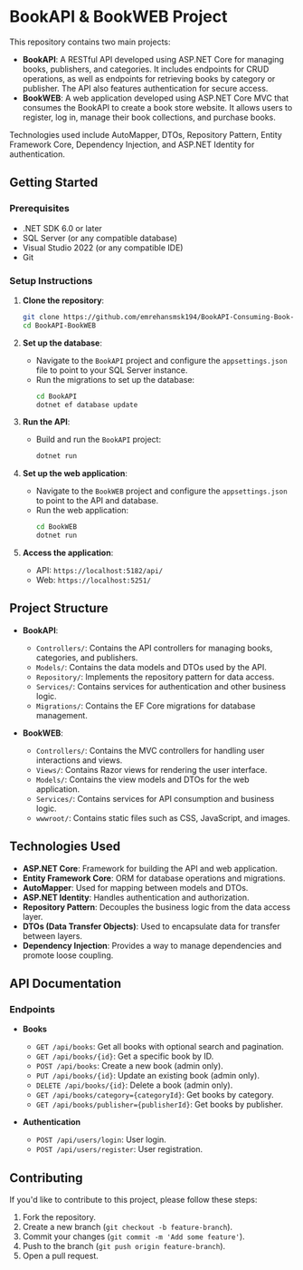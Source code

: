 # BookAPI & BookWEB Project

This repository contains two main projects:

- **BookAPI**: A RESTful API developed using ASP.NET Core for managing books, publishers, and categories. It includes endpoints for CRUD operations, as well as endpoints for retrieving books by category or publisher. The API also features authentication for secure access.
- **BookWEB**: A web application developed using ASP.NET Core MVC that consumes the BookAPI to create a book store website. It allows users to register, log in, manage their book collections, and purchase books.

Technologies used include AutoMapper, DTOs, Repository Pattern, Entity Framework Core, Dependency Injection, and ASP.NET Identity for authentication.

## Getting Started

### Prerequisites
- .NET SDK 6.0 or later
- SQL Server (or any compatible database)
- Visual Studio 2022 (or any compatible IDE)
- Git

### Setup Instructions

1. **Clone the repository**:
   ```bash
   git clone https://github.com/emrehansmsk194/BookAPI-Consuming-Book-Store-Website.git
   cd BookAPI-BookWEB
   ```

2. **Set up the database**:
   - Navigate to the `BookAPI` project and configure the `appsettings.json` file to point to your SQL Server instance.
   - Run the migrations to set up the database:
     ```bash
     cd BookAPI
     dotnet ef database update
     ```

3. **Run the API**:
   - Build and run the `BookAPI` project:
     ```bash
     dotnet run
     ```

4. **Set up the web application**:
   - Navigate to the `BookWEB` project and configure the `appsettings.json` to point to the API and database.
   - Run the web application:
     ```bash
     cd BookWEB
     dotnet run
     ```

5. **Access the application**:
   - API: `https://localhost:5182/api/`
   - Web: `https://localhost:5251/`
  



  ## Project Structure

- **BookAPI**: 
  - `Controllers/`: Contains the API controllers for managing books, categories, and publishers.
  - `Models/`: Contains the data models and DTOs used by the API.
  - `Repository/`: Implements the repository pattern for data access.
  - `Services/`: Contains services for authentication and other business logic.
  - `Migrations/`: Contains the EF Core migrations for database management.

- **BookWEB**: 
  - `Controllers/`: Contains the MVC controllers for handling user interactions and views.
  - `Views/`: Contains Razor views for rendering the user interface.
  - `Models/`: Contains the view models and DTOs for the web application.
  - `Services/`: Contains services for API consumption and business logic.
  - `wwwroot/`: Contains static files such as CSS, JavaScript, and images.


## Technologies Used

- **ASP.NET Core**: Framework for building the API and web application.
- **Entity Framework Core**: ORM for database operations and migrations.
- **AutoMapper**: Used for mapping between models and DTOs.
- **ASP.NET Identity**: Handles authentication and authorization.
- **Repository Pattern**: Decouples the business logic from the data access layer.
- **DTOs (Data Transfer Objects)**: Used to encapsulate data for transfer between layers.
- **Dependency Injection**: Provides a way to manage dependencies and promote loose coupling.


## API Documentation

### Endpoints

- **Books**
  - `GET /api/books`: Get all books with optional search and pagination.
  - `GET /api/books/{id}`: Get a specific book by ID.
  - `POST /api/books`: Create a new book (admin only).
  - `PUT /api/books/{id}`: Update an existing book (admin only).
  - `DELETE /api/books/{id}`: Delete a book (admin only).
  - `GET /api/books/category={categoryId}`: Get books by category.
  - `GET /api/books/publisher={publisherId}`: Get books by publisher.

- **Authentication**
  - `POST /api/users/login`: User login.
  - `POST /api/users/register`: User registration.

## Contributing

If you'd like to contribute to this project, please follow these steps:

1. Fork the repository.
2. Create a new branch (`git checkout -b feature-branch`).
3. Commit your changes (`git commit -m 'Add some feature'`).
4. Push to the branch (`git push origin feature-branch`).
5. Open a pull request.

